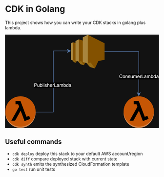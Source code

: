 # CDK in Golang

This project shows how you can write your CDK stacks in golang plus lambda.

![image](images/1.png)


## Useful commands

 * `cdk deploy`      deploy this stack to your default AWS account/region
 * `cdk diff`        compare deployed stack with current state
 * `cdk synth`       emits the synthesized CloudFormation template
 * `go test`         run unit tests
